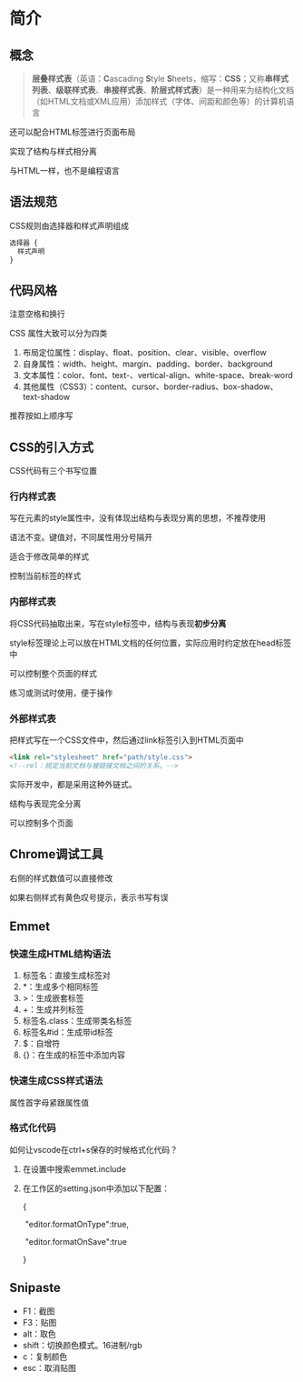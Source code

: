 # 简介

## 概念

>  **层叠样式表**（英语：**C**ascading **S**tyle **S**heets，缩写：**CSS**；又称**串样式列表**、**级联样式表**、**串接样式表**、**阶层式样式表**）是一种用来为结构化文档（如HTML文档或XML应用）添加样式（字体、间距和颜色等）的计算机语言 

还可以配合HTML标签进行页面布局

实现了结构与样式相分离

与HTML一样，也不是编程语言

## 语法规范

CSS规则由选择器和样式声明组成

```css
选择器 {
  样式声明
}
```

## 代码风格

注意空格和换行

CSS 属性大致可以分为四类

1. 布局定位属性：display、float、position、clear、visible、overflow
2. 自身属性：width、height、margin、padding、border、background
3. 文本属性：color、font、text-、vertical-align、white-space、break-word
4. 其他属性（CSS3）：content、cursor、border-radius、box-shadow、text-shadow

推荐按如上顺序写

## CSS的引入方式

CSS代码有三个书写位置

### 行内样式表

写在元素的style属性中，没有体现出结构与表现分离的思想，不推荐使用

语法不变。键值对，不同属性用分号隔开

适合于修改简单的样式

控制当前标签的样式

### 内部样式表

将CSS代码抽取出来，写在style标签中，结构与表现**初步分离**

style标签理论上可以放在HTML文档的任何位置，实际应用时约定放在head标签中

可以控制整个页面的样式

练习或测试时使用，便于操作

### 外部样式表

把样式写在一个CSS文件中，然后通过link标签引入到HTML页面中

```html
<link rel="stylesheet" href="path/style.css">
<!--rel：规定当前文档与被链接文档之间的关系。-->
```

实际开发中，都是采用这种外链式。

结构与表现完全分离

可以控制多个页面

## Chrome调试工具

右侧的样式数值可以直接修改

如果右侧样式有黄色叹号提示，表示书写有误

## Emmet

### 快速生成HTML结构语法

1. 标签名：直接生成标签对
2. *：生成多个相同标签
3. &gt;：生成嵌套标签
4. +：生成并列标签
5. 标签名.class：生成带类名标签
6. 标签名#id：生成带id标签
7. $：自增符
8. {}：在生成的标签中添加内容

### 快速生成CSS样式语法

属性首字母紧跟属性值

### 格式化代码

如何让vscode在ctrl+s保存的时候格式化代码？

1. 在设置中搜索emmet.include

2. 在工作区的setting.json中添加以下配置：

   {

   ​	"editor.formatOnType":true,

   ​	"editor.formatOnSave":true

   }

## Snipaste

- F1：截图
- F3：贴图
- alt：取色
- shift：切换颜色模式。16进制/rgb
- c：复制颜色
- esc：取消贴图